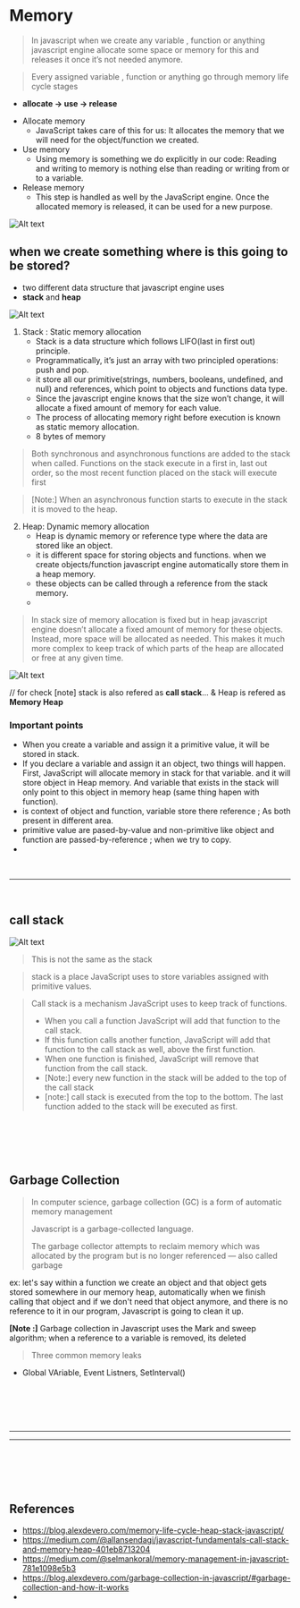 # Memory
> In javascript when we create any variable , function or anything javascript engine allocate some space or memory for this and releases it once it’s not needed anymore.

> Every assigned variable , function or anything go through memory life cycle stages 
- **allocate -> use -> release**

* Allocate memory
    - JavaScript takes care of this for us: It allocates the memory that we will need for the object/function we created.
* Use memory
    - Using memory is something we do explicitly in our code: Reading and writing to memory is nothing else than reading or writing from or to a variable.
* Release memory
    - This step is handled as well by the JavaScript engine. Once the allocated memory is released, it can be used for a new purpose.

![Alt text](/assets/memory_lifecycle.png)

## when we create something where is this going to be stored?

- two different data structure that javascript engine uses
- **stack** and **heap**

![Alt text](/assets/memory_stack-heap.png)

1. Stack : Static memory allocation
   - Stack is a data structure which follows LIFO(last in first out) principle.
   - Programmatically, it’s just an array with two principled operations: push and pop.
   - it store all our primitive(strings, numbers, booleans, undefined, and null) and references, which point to objects and functions data type.
   - Since the javascript engine knows that the size won’t change, it will allocate a fixed amount of memory for each value.
   - The process of allocating memory right before execution is known as static memory allocation.
   - 8 bytes of memory

> Both synchronous and asynchronous functions are added to the stack when called. Functions on the stack execute in a first in, last out order, so the most recent function placed on the stack will execute first

> [Note:] When an asynchronous function starts to execute in the stack it is moved to the heap.
> 



2. Heap: Dynamic memory allocation
   - Heap is dynamic memory or reference type where the data are stored like an object.
   -  it is different space for storing objects and functions. when we create objects/function javascript engine automatically store them in a heap memory.
   - these objects can be called through a reference from the stack memory.
   - 

> In stack size of memory allocation is fixed but in heap javascript engine doesn’t allocate a fixed amount of memory for these objects. Instead, more space will be allocated as needed. This makes it much more complex to keep track of which parts of the heap are allocated or free at any given time.
> 
![Alt text](/assets/memory_stack-heap2.png)

// for check 
[note] stack is also refered as **call stack**... & Heap is refered as **Memory Heap**


### Important points
- When you create a variable and assign it a primitive value, it will be stored in stack. 
- If you declare a variable and assign it an object, two things will happen. First, JavaScript will allocate memory in stack for that variable. and it will store object in Heap memory. And variable that exists in the stack will only point to this object in memory heap (same thing hapen with function).
- is context of object and function, variable store there reference ; As both present in different area.
- primitive value are pased-by-value and non-primitive like object and function are passed-by-reference ; when we try to copy.
- 

<br/>
<hr/>
<br/>

## call stack


![Alt text](/assets/memory-eventloop.png)

> This is not the same as the stack

> stack is a place JavaScript uses to store variables assigned with primitive values.

> Call stack is a mechanism JavaScript uses to keep track of functions. 
> - When you call a function JavaScript will add that function to the call stack.
> - If this function calls another function, JavaScript will add that function to the call stack as well, above the first function.
> - When one function is finished, JavaScript will remove that function from the call stack.
> - [Note:] every new function in the stack will be added to the top of the call stack
> - [note:] call stack is executed from the top to the bottom. The last function added to the stack will be executed as first.
> 

<br/>
<br/>
<br/>
<br/>

## Garbage Collection
> In computer science, garbage collection (GC) is a form of automatic memory management
> 
> Javascript is a garbage-collected language.
> 
> The garbage collector attempts to reclaim memory which was allocated by the program but is no longer referenced — also called garbage

ex:  let's say within a function we create an object and that object gets stored somewhere in our memory heap, automatically when we finish calling that object and if we don't need that object anymore, and there is no reference to it in our program, Javascript is going to clean it up.

**[Note :]** Garbage collection in Javascript uses the Mark and sweep algorithm; when a reference to a variable is removed, its deleted

> Three common memory leaks
- Global VAriable, Event Listners, SetInterval()



<br/>
<br/>
<br/>
<br/>
<hr/>
<hr/>
<br/>
<br/>
<br/>
<br/>


## References

- https://blog.alexdevero.com/memory-life-cycle-heap-stack-javascript/
- https://medium.com/@allansendagi/javascript-fundamentals-call-stack-and-memory-heap-401eb8713204 
- https://medium.com/@selmankoral/memory-management-in-javascript-781e1098e5b3
- https://blog.alexdevero.com/garbage-collection-in-javascript/#garbage-collection-and-how-it-works
- 


